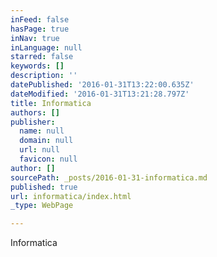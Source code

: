 ```yaml
---
inFeed: false
hasPage: true
inNav: true
inLanguage: null
starred: false
keywords: []
description: ''
datePublished: '2016-01-31T13:22:00.635Z'
dateModified: '2016-01-31T13:21:28.797Z'
title: Informatica
authors: []
publisher:
  name: null
  domain: null
  url: null
  favicon: null
author: []
sourcePath: _posts/2016-01-31-informatica.md
published: true
url: informatica/index.html
_type: WebPage

---
```

Informatica